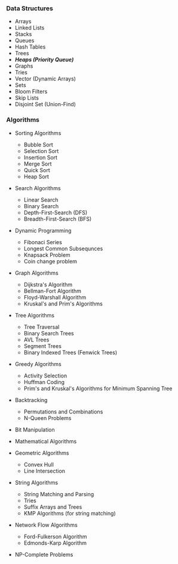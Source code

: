 ### Data Structures
- Arrays
- Linked Lists
- Stacks
- Queues
- Hash Tables
- Trees
- ***Heaps (Priority Queue)***
- Graphs
- Tries
- Vector (Dynamic Arrays)
- Sets
- Bloom Filters
- Skip Lists
- Disjoint Set (Union-Find)


### Algorithms
- Sorting Algorithms
  - Bubble Sort
  - Selection Sort
  - Insertion Sort
  - Merge Sort
  - Quick Sort
  - Heap Sort

- Search Algorithms
  - Linear Search
  - Binary Search
  - Depth-First-Search (DFS)
  - Breadth-First-Search (BFS)

- Dynamic Programming
  - Fibonaci Series
  - Longest Common Subsequnces
  - Knapsack Problem
  - Coin change problem

- Graph Algorithms
  - Dijkstra's Algorithm
  - Bellman-Fort Algorithm
  - Floyd-Warshall Algorithm
  - Kruskal's and Prim's Algorithms
  
- Tree Algorithms
  - Tree Traversal
  - Binary Search Trees
  - AVL Trees
  - Segment Trees
  - Binary Indexed Trees (Fenwick Trees)

- Greedy Algorithms
  - Activity Selection
  - Huffman Coding
  - Prim's and Kruskal's Algorithms for Minimum Spanning Tree

- Backtracking
  - Permutations and Combinations
  - N-Queen Problems

- Bit Manipulation
- Mathematical Algorithms
- Geometric Algorithms
  - Convex Hull
  - Line Intersection

- String Algorithms
  - String Matching and Parsing
  - Tries
  - Suffix Arrays and Trees
  - KMP Algorithms (for string matching)

- Network Flow Algorithms
  - Ford-Fulkerson Algorithm
  - Edmonds-Karp Algorithm

- NP-Complete Problems